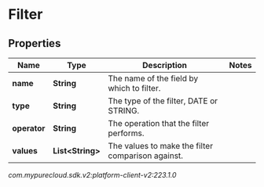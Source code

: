 # Filter


## Properties

| Name | Type | Description | Notes |
| ------------ | ------------- | ------------- | ------------- |
| **name** | **String** | The name of the field by which to filter. |  |
| **type** | **String** | The type of the filter, DATE or STRING. |  |
| **operator** | **String** | The operation that the filter performs. |  |
| **values** | **List&lt;String&gt;** | The values to make the filter comparison against. |  |




_com.mypurecloud.sdk.v2:platform-client-v2:223.1.0_
